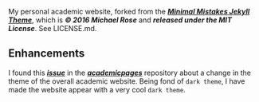 My personal academic website, forked from the [***Minimal Mistakes Jekyll Theme***](https://mmistakes.github.io/minimal-mistakes/), which is ***© 2016 Michael Rose*** and ***released under the MIT License***. See LICENSE.md.

## Enhancements
I found this [***issue***](https://github.com/academicpages/academicpages.github.io/issues/137) in the [***academicpages***](https://github.com/academicpages/academicpages.github.io) repository about a change in the theme of the overall academic website. Being fond of `dark theme`, I have made the website appear with a very cool `dark theme`.
